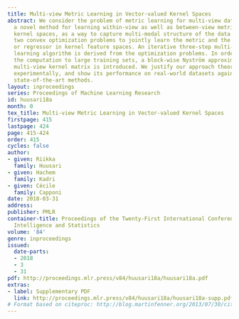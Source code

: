 ```yaml
---
title: Multi-view Metric Learning in Vector-valued Kernel Spaces
abstract: We consider the problem of metric learning for multi-view data and present
  a novel method for learning within-view as well as between-view metrics in vector-valued
  kernel spaces, as a way to capture multi-modal structure of the data. We formulate
  two convex optimization problems to jointly learn the metric and the classifier
  or regressor in kernel feature spaces. An iterative three-step multi-view metric
  learning algorithm is derived from the optimization problems. In order to scale
  the computation to large training sets, a block-wise Nyström approximation of the
  multi-view kernel matrix is introduced. We justify our approach theoretically and
  experimentally, and show its performance on real-world datasets against relevant
  state-of-the-art methods.
layout: inproceedings
series: Proceedings of Machine Learning Research
id: huusari18a
month: 0
tex_title: Multi-view Metric Learning in Vector-valued Kernel Spaces
firstpage: 415
lastpage: 424
page: 415-424
order: 415
cycles: false
author:
- given: Riikka
  family: Huusari
- given: Hachem
  family: Kadri
- given: Cécile
  family: Capponi
date: 2018-03-31
address: 
publisher: PMLR
container-title: Proceedings of the Twenty-First International Conference on Artificial
  Intelligence and Statistics
volume: '84'
genre: inproceedings
issued:
  date-parts:
  - 2018
  - 3
  - 31
pdf: http://proceedings.mlr.press/v84/huusari18a/huusari18a.pdf
extras:
- label: Supplementary PDF
  link: http://proceedings.mlr.press/v84/huusari18a/huusari18a-supp.pdf
# Format based on citeproc: http://blog.martinfenner.org/2013/07/30/citeproc-yaml-for-bibliographies/
---
```

